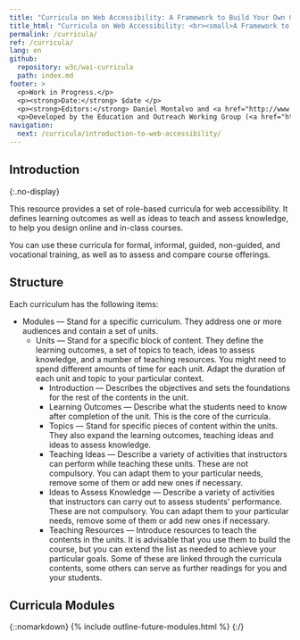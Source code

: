 ```yaml
---
title: "Curricula on Web Accessibility: A Framework to Build Your Own Courses"
title_html: "Curricula on Web Accessibility: <br><small>A Framework to Build Your Own Courses</small>"
permalink: /curricula/
ref: /curricula/
lang: en
github:
  repository: w3c/wai-curricula
  path: index.md
footer: >
  <p>Work in Progress.</p>
  <p><strong>Date:</strong> $date </p>
  <p><strong>Editors:</strong> Daniel Montalvo and <a href="http://www.w3.org/People/shadi/">Shadi Abou-Zahra</a>. Contributors: <a href="https://www.w3.org/WAI/EO/EOWG-members">EOWG Participants</a>. </p>
  <p>Developed by the Education and Outreach Working Group (<a href="http://www.w3.org/WAI/EO/">EOWG</a>). Developed as part of the <a href="https://www.w3.org/WAI/about/projects/wai-guide/">WAI-Guide Project</a> funded by the European Commission (EC) under the Horizon 2020 program (Grant Agreement 822245).</p>
navigation:
  next: /curricula/introduction-to-web-accessibility/
---
```


## Introduction
{:.no-display}

This resource provides a set of role-based curricula for web accessibility. It defines learning outcomes as well as ideas to teach and assess knowledge, to help you design online and in-class courses.

You can use these curricula for formal, informal, guided, non-guided, and vocational training, as well as to assess and compare course offerings.

## Structure

Each curriculum has the following items:

* Modules &mdash; Stand for a specific curriculum. They address one or more audiences and contain a set of units.
  * Units &mdash; Stand for a specific block of content. They define the learning outcomes, a set of topics to teach, ideas to assess knowledge, and a number of teaching resources. You might need to spend different amounts of time for each unit. Adapt the duration of each unit and topic to your particular context.
    * Introduction &mdash; Describes the objectives and sets the foundations for the rest of the contents in the unit. 
    * Learning Outcomes &mdash; Describe what the students need to know after completion of the unit. This is the core of the curricula.
    * Topics &mdash; Stand for specific pieces of content within the units. They also expand the learning outcomes, teaching ideas and ideas to assess knowledge.
    * Teaching Ideas &mdash; Describe a variety of activities that instructors can perform while teaching these units. These are not compulsory. You can adapt them to your particular needs, remove some of them or add new ones if necessary.
    * Ideas to Assess Knowledge &mdash; Describe a variety of activities that instructors can carry out to assess students' performance. These are not compulsory. You can adapt them to your particular needs, remove some of them or add new ones if necessary.
    * Teaching Resources &mdash; Introduce resources to teach the contents in the units. It is advisable that you use them to build the course, but you can extend the list as needed to achieve your particular goals. Some of these are linked through the curricula contents, some others can serve as further readings for you and your students.

## Curricula Modules

{::nomarkdown}
{% include outline-future-modules.html %}
{:/}
